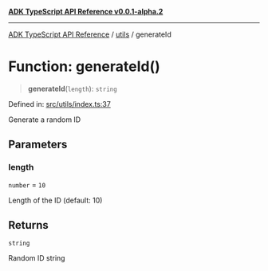 [**ADK TypeScript API Reference v0.0.1-alpha.2**](../../README.md)

***

[ADK TypeScript API Reference](../../modules.md) / [utils](../README.md) / generateId

# Function: generateId()

> **generateId**(`length`): `string`

Defined in: [src/utils/index.ts:37](https://github.com/njraladdin/adk-typescript/blob/main/src/utils/index.ts#L37)

Generate a random ID

## Parameters

### length

`number` = `10`

Length of the ID (default: 10)

## Returns

`string`

Random ID string

